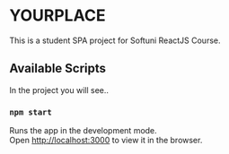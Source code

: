 # YOURPLACE

This is a student SPA project for Softuni ReactJS Course.

## Available Scripts

In the project you will see..

### `npm start`

Runs the app in the development mode.\
Open [http://localhost:3000](http://localhost:3000) to view it in the browser.